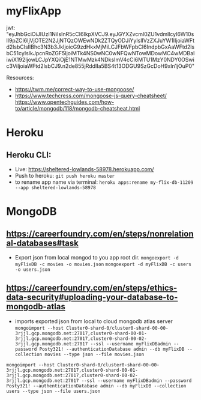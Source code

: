 # myFlixApp
jwt: "eyJhbGciOiJIUzI1NiIsInR5cCI6IkpXVCJ9.eyJGYXZvcml0ZU1vdmllcyI6W10sIl9pZCI6IjVjOTE2N2JjNTQzOWEwNDk2ZTQyODJiYyIsIlVzZXJuYW1lIjoiaWFtd2lsbCIsIlBhc3N3b3JkIjoicG9zdHkxMjMiLCJFbWFpbCI6IndpbGxAaWFtd2lsbC51cyIsIkJpcnRoZGF5IjoiMTk4NS0wNC0wNFQwNTowMDowMC4wMDBaIiwiX192IjowLCJpYXQiOjE1NTMwMzk4NDksImV4cCI6MTU1MzY0NDY0OSwic3ViIjoiaWFtd2lsbCJ9.n2de855jRddIIa5BS4t13ODGU9SzGcDoH9xln1jOuP0"

Resources:
- https://twm.me/correct-way-to-use-mongoose/
- https://www.techcress.com/mongoose-js-query-cheatsheet/
https://www.opentechguides.com/how-to/article/mongodb/118/mongodb-cheatsheat.html

# Heroku
## Heroku CLI:
- Live: https://sheltered-lowlands-58978.herokuapp.com/
- Push to heroku: `git push heroku master`
- to rename app name via terminal: `heroku apps:rename my-flix-db-11209 --app sheltered-lowlands-58978`

# MongoDB

## https://careerfoundry.com/en/steps/nonrelational-databases#task
- Export json from local mongod to you app root dir.
`mongoexport -d myFlixDB -c movies -o movies.json`
`mongoexport -d myFlixDB -c users -o users.json`

## https://careerfoundry.com/en/steps/ethics-data-security#uploading-your-database-to-mongodb-atlas
- imports exported json from local to cloud mongodb atlas server
`mongoimport --host Cluster0-shard-0/cluster0-shard-00-00-3rjjl.gcp.mongodb.net:27017,cluster0-shard-00-01-3rjjl.gcp.mongodb.net:27017,cluster0-shard-00-02-3rjjl.gcp.mongodb.net:27017 --ssl --username myFlixDBadmin --password Posty321! --authenticationDatabase admin --db myFlixDB --collection movies --type json --file movies.json`

`mongoimport --host Cluster0-shard-0/cluster0-shard-00-00-3rjjl.gcp.mongodb.net:27017,cluster0-shard-00-01-3rjjl.gcp.mongodb.net:27017,cluster0-shard-00-02-3rjjl.gcp.mongodb.net:27017 --ssl --username myFlixDBadmin --password Posty321! --authenticationDatabase admin --db myFlixDB --collection users --type json --file users.json`